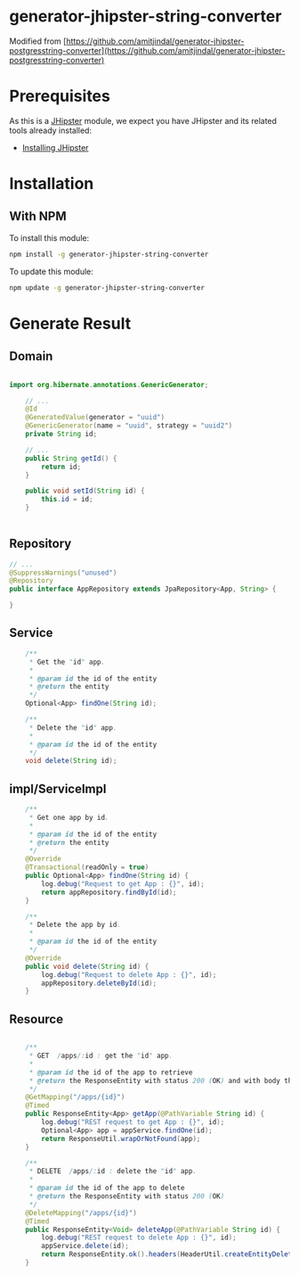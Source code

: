 # generator-jhipster-string-converter

Modified from [https://github.com/amitjindal/generator-jhipster-postgresstring-converter](https://github.com/amitjindal/generator-jhipster-postgresstring-converter)

# Prerequisites

As this is a [JHipster](http://jhipster.github.io/) module, we expect you have JHipster and its related tools already installed:

- [Installing JHipster](https://jhipster.github.io/installation.html)

# Installation

## With NPM

To install this module:

```bash
npm install -g generator-jhipster-string-converter
```

To update this module:

```bash
npm update -g generator-jhipster-string-converter
```
 
# Generate Result

## Domain

```java

import org.hibernate.annotations.GenericGenerator;

    // ...
    @Id
    @GeneratedValue(generator = "uuid")
	@GenericGenerator(name = "uuid", strategy = "uuid2")
    private String id;

    // ...
    public String getId() {
        return id;
    }

    public void setId(String id) {
        this.id = id;
    }
    
```

## Repository

```java
// ...
@SuppressWarnings("unused")
@Repository
public interface AppRepository extends JpaRepository<App, String> {

}
```

## Service

```java 
    /**
     * Get the "id" app.
     *
     * @param id the id of the entity
     * @return the entity
     */
    Optional<App> findOne(String id);

    /**
     * Delete the "id" app.
     *
     * @param id the id of the entity
     */
    void delete(String id);
```

## impl/ServiceImpl

```java 
    /**
     * Get one app by id.
     *
     * @param id the id of the entity
     * @return the entity
     */
    @Override
    @Transactional(readOnly = true)
    public Optional<App> findOne(String id) {
        log.debug("Request to get App : {}", id);
        return appRepository.findById(id);
    }

    /**
     * Delete the app by id.
     *
     * @param id the id of the entity
     */
    @Override
    public void delete(String id) {
        log.debug("Request to delete App : {}", id);
        appRepository.deleteById(id);
    }

```

## Resource

```java 

    /**
     * GET  /apps/:id : get the "id" app.
     *
     * @param id the id of the app to retrieve
     * @return the ResponseEntity with status 200 (OK) and with body the app, or with status 404 (Not Found)
     */
    @GetMapping("/apps/{id}")
    @Timed
    public ResponseEntity<App> getApp(@PathVariable String id) {
        log.debug("REST request to get App : {}", id);
        Optional<App> app = appService.findOne(id);
        return ResponseUtil.wrapOrNotFound(app);
    }

    /**
     * DELETE  /apps/:id : delete the "id" app.
     *
     * @param id the id of the app to delete
     * @return the ResponseEntity with status 200 (OK)
     */
    @DeleteMapping("/apps/{id}")
    @Timed
    public ResponseEntity<Void> deleteApp(@PathVariable String id) {
        log.debug("REST request to delete App : {}", id);
        appService.delete(id);
        return ResponseEntity.ok().headers(HeaderUtil.createEntityDeletionAlert(ENTITY_NAME, id.toString())).build();
    }
```
